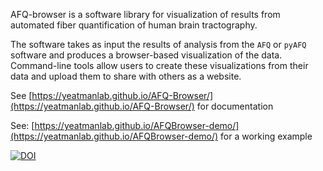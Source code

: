 AFQ-browser is a software library for visualization of results from
automated fiber quantification of human brain tractography.

The software takes as input the results of analysis from the ``AFQ`` or
``pyAFQ`` software and produces a browser-based visualization of the data.
Command-line tools allow users to create these visualizations from their data
and upload them to share with others as a website.

See [https://yeatmanlab.github.io/AFQ-Browser/](https://yeatmanlab.github.io/AFQ-Browser/) for documentation

See: [https://yeatmanlab.github.io/AFQBrowser-demo/](https://yeatmanlab.github.io/AFQBrowser-demo/) for a working example

[![DOI](https://zenodo.org/badge/61830890.svg)](https://zenodo.org/badge/latestdoi/61830890)

